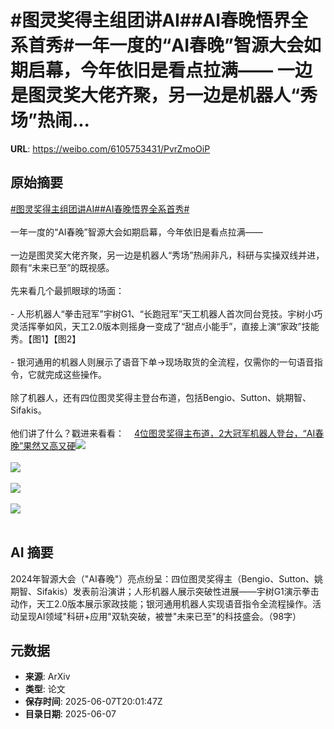 # #图灵奖得主组团讲AI##AI春晚悟界全系首秀#一年一度的“AI春晚”智源大会如期启幕，今年依旧是看点拉满—— 一边是图灵奖大佬齐聚，另一边是机器人“秀场”热闹...

**URL**: https://weibo.com/6105753431/PvrZmoOiP

## 原始摘要

<a href="https://m.weibo.cn/search?containerid=231522type%3D1%26t%3D10%26q%3D%23%E5%9B%BE%E7%81%B5%E5%A5%96%E5%BE%97%E4%B8%BB%E7%BB%84%E5%9B%A2%E8%AE%B2AI%23&amp;extparam=%23%E5%9B%BE%E7%81%B5%E5%A5%96%E5%BE%97%E4%B8%BB%E7%BB%84%E5%9B%A2%E8%AE%B2AI%23" data-hide=""><span class="surl-text">#图灵奖得主组团讲AI#</span></a><a href="https://m.weibo.cn/search?containerid=231522type%3D1%26t%3D10%26q%3D%23AI%E6%98%A5%E6%99%9A%E6%82%9F%E7%95%8C%E5%85%A8%E7%B3%BB%E9%A6%96%E7%A7%80%23&amp;extparam=%23AI%E6%98%A5%E6%99%9A%E6%82%9F%E7%95%8C%E5%85%A8%E7%B3%BB%E9%A6%96%E7%A7%80%23" data-hide=""><span class="surl-text">#AI春晚悟界全系首秀#</span></a><br><br>一年一度的“AI春晚”智源大会如期启幕，今年依旧是看点拉满——  <br><br>一边是图灵奖大佬齐聚，另一边是机器人“秀场”热闹非凡，科研与实操双线并进，颇有“未来已至”的既视感。<br><br>先来看几个最抓眼球的场面：<br><br>- 人形机器人“拳击冠军”宇树G1、“长跑冠军”天工机器人首次同台竞技。宇树小巧灵活挥拳如风，天工2.0版本则摇身一变成了“甜点小能手”，直接上演“家政”技能秀。【图1】【图2】<br>    <br>- 银河通用的机器人则展示了语音下单→现场取货的全流程，仅需你的一句语音指令，它就完成这些操作。<br>    <br>除了机器人，还有四位图灵奖得主登台布道，包括Bengio、Sutton、姚期智、Sifakis。<br><br>他们讲了什么？戳进来看看：<a href="https://weibo.cn/sinaurl?u=https%3A%2F%2Fmp.weixin.qq.com%2Fs%2FnmjdBiHZG4avk0iPZ3UovQ" data-hide=""><span class="url-icon"><img style="width: 1rem;height: 1rem" src="https://h5.sinaimg.cn/upload/2015/09/25/3/timeline_card_small_web_default.png" referrerpolicy="no-referrer"></span><span class="surl-text">4位图灵奖得主布道，2大冠军机器人登台，“AI春晚”果然又高又硬</span></a><img style="" src="https://tvax1.sinaimg.cn/large/006Fd7o3ly1i26ws6kcwwg30pd0cqe88.gif" referrerpolicy="no-referrer"><br><br><img style="" src="https://tvax4.sinaimg.cn/large/006Fd7o3ly1i26ws6dv2mg30p80cmx6v.gif" referrerpolicy="no-referrer"><br><br><img style="" src="https://tvax1.sinaimg.cn/large/006Fd7o3ly1i26ws6dzr0g30q60d4x6v.gif" referrerpolicy="no-referrer"><br><br><img style="" src="https://tvax4.sinaimg.cn/large/006Fd7o3ly1i26ws4426uj30u00gwao5.jpg" referrerpolicy="no-referrer"><br><br>

## AI 摘要

2024年智源大会（"AI春晚"）亮点纷呈：四位图灵奖得主（Bengio、Sutton、姚期智、Sifakis）发表前沿演讲；人形机器人展示突破性进展——宇树G1演示拳击动作，天工2.0版本展示家政技能；银河通用机器人实现语音指令全流程操作。活动呈现AI领域"科研+应用"双轨突破，被誉"未来已至"的科技盛会。（98字）

## 元数据

- **来源**: ArXiv
- **类型**: 论文
- **保存时间**: 2025-06-07T20:01:47Z
- **目录日期**: 2025-06-07
